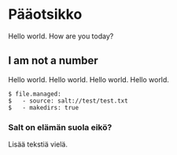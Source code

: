 # Pääotsikko

Hello world. How are you today?

## I am not a number

Hello world. Hello world. Hello world. Hello world.

	$ file.managed:
	$   - source: salt://test/test.txt
	$   - makedirs: true

### Salt on elämän suola eikö?

Lisää tekstiä vielä.
